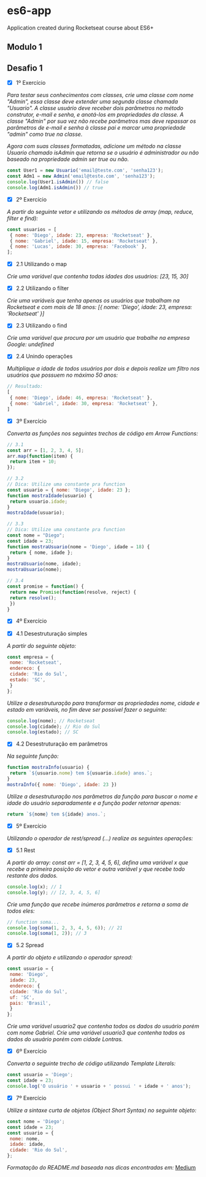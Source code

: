 # es6-app
Application created during Rocketseat course about ES6+ 

## Modulo 1


## Desafio 1

- [x]  1º Exercício

_Para testar seus conhecimentos com classes, crie uma classe com nome "Admin", essa classe deve extender uma segunda classe chamada "Usuario"._
_A classe usuário deve receber dois parâmetros no método construtor, e-mail e senha, e anotá-los em propriedades da classe. A classe "Admin" por sua vez não recebe parâmetros mas deve repassar os parâmetros de e-mail e senha à classe pai e marcar uma propriedade "admin" como true na classe._

_Agora com suas classes formatadas, adicione um método na classe Usuario chamado isAdmin que retorna se o usuário é administrador ou não baseado na propriedade admin ser true ou não._

```javascript
const User1 = new Usuario('email@teste.com', 'senha123');
const Adm1 = new Admin('email@teste.com', 'senha123');
console.log(User1.isAdmin()) // false
console.log(Adm1.isAdmin()) // true
```

- [x]  2º Exercício

_A partir do seguinte vetor e utilizando os métodos de array (map, reduce, filter e find):_

```javascript
const usuarios = [
 { nome: 'Diego', idade: 23, empresa: 'Rocketseat' },
 { nome: 'Gabriel', idade: 15, empresa: 'Rocketseat' },
 { nome: 'Lucas', idade: 30, empresa: 'Facebook' },
];
```
- [x]  2.1 Utilizando o map

_Crie uma variável que contenha todas idades dos usuários: [23, 15, 30]_

- [x]  2.2 Utilizando o filter

_Crie uma variáveis que tenha apenas os usuários que trabalham na Rocketseat e com mais de 18 anos: [{ nome: 'Diego', idade: 23, empresa: 'Rocketseat' }]_

- [x]  2.3 Utilizando o find

_Crie uma variável que procura por um usuário que trabalhe na empresa Google: undefined_

- [x]  2.4 Unindo operações

_Multiplique a idade de todos usuários por dois e depois realize um filtro nos usuários que possuem no máximo 50 anos:_

```javascript
// Resultado:
[
 { nome: 'Diego', idade: 46, empresa: 'Rocketseat' },
 { nome: 'Gabriel', idade: 30, empresa: 'Rocketseat' },
]
```

- [x]  3º Exercício

_Converta as funções nos seguintes trechos de código em Arrow Functions:_

```javascript
// 3.1
const arr = [1, 2, 3, 4, 5];
arr.map(function(item) {
 return item + 10;
});
```

```javascript
// 3.2
// Dica: Utilize uma constante pra function
const usuario = { nome: 'Diego', idade: 23 };
function mostraIdade(usuario) {
 return usuario.idade;
}
mostraIdade(usuario);
```

```javascript
// 3.3
// Dica: Utilize uma constante pra function
const nome = "Diego";
const idade = 23;
function mostraUsuario(nome = 'Diego', idade = 18) {
 return { nome, idade };
}
mostraUsuario(nome, idade);
mostraUsuario(nome);
```

```javascript
// 3.4
const promise = function() {
 return new Promise(function(resolve, reject) {
 return resolve();
 })
}
```

- [x]  4º Exercício

- [x]  4.1 Desestruturação simples

_A partir do seguinte objeto:_

```javascript
const empresa = {
 nome: 'Rocketseat',
 endereco: {
 cidade: 'Rio do Sul',
 estado: 'SC',
 }
};
```

_Utilize a desestruturação para transformar as propriedades nome, cidade e estado em variáveis, no fim deve ser possível fazer o seguinte:_

```javascript
console.log(nome); // Rocketseat
console.log(cidade); // Rio do Sul
console.log(estado); // SC
```

- [x]  4.2 Desestruturação em parâmetros

_Na seguinte função:_

```javascript
function mostraInfo(usuario) {
 return `${usuario.nome} tem ${usuario.idade} anos.`;
}
mostraInfo({ nome: 'Diego', idade: 23 })
```
_Utilize a desestruturação nos parâmetros da função para buscar o nome e idade do usuário separadamente e a função poder retornar apenas:_

```javascript
return `${nome} tem ${idade} anos.`;
```

- [x]  5º Exercício

_Utilizando o operador de rest/spread (...) realize as seguintes operações:_

- [x]  5.1 Rest

_A partir do array: const arr = [1, 2, 3, 4, 5, 6], defina uma variável x que recebe a primeira posição do vetor e outra variável y que recebe todo restante dos dados._

```javascript
console.log(x); // 1
console.log(y); // [2, 3, 4, 5, 6]
```
_Crie uma função que recebe inúmeros parâmetros e retorna a soma de todos eles:_

```javascript
// function soma...
console.log(soma(1, 2, 3, 4, 5, 6)); // 21
console.log(soma(1, 2)); // 3
```

- [x]  5.2 Spread

_A partir do objeto e utilizando o operador spread:_

```javascript
const usuario = {
 nome: 'Diego',
 idade: 23,
 endereco: {
 cidade: 'Rio do Sul',
 uf: 'SC',
 pais: 'Brasil',
 }
};
```
_Crie uma variável usuario2 que contenha todos os dados do usuário porém com nome Gabriel._
_Crie uma variável usuario3 que contenha todos os dados do usuário porém com cidade Lontras._

- [x]  6º Exercício

_Converta o seguinte trecho de código utilizando Template Literals:_

```javascript
const usuario = 'Diego';
const idade = 23;
console.log('O usuário ' + usuario + ' possui ' + idade + ' anos');
```

- [x]  7º Exercício

_Utilize a sintaxe curta de objetos (Object Short Syntax) no seguinte objeto:_

```javascript
const nome = 'Diego';
const idade = 23;
const usuario = {
 nome: nome,
 idade: idade,
 cidade: 'Rio do Sul',
};
```


_Formatação do README.md baseada nas dicas encontradas em:_ [Medium](https://medium.com/@raullesteves/github-como-fazer-um-readme-md-bonit%C3%A3o-c85c8f154f8)
